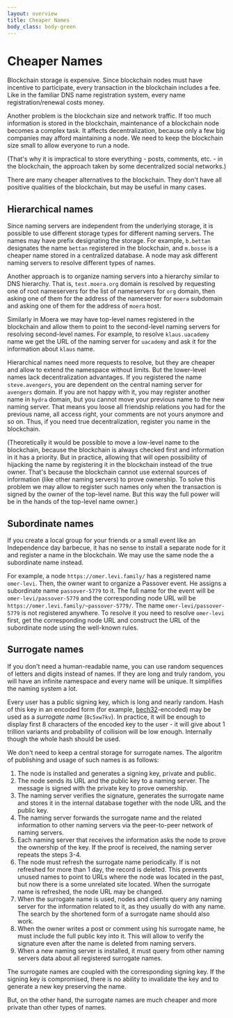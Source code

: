 ```yaml
---
layout: overview
title: Cheaper Names
body_class: body-green
---
```


# Cheaper Names

Blockchain storage is expensive. Since blockchain nodes must have
incentive to participate, every transaction in the blockchain includes a
fee. Like in the familiar DNS name registration system, every name
registration/renewal costs money.

Another problem is the blockchain size and network traffic. If too much
information is stored in the blockchain, maintenance of a blockchain
node becomes a complex task. It affects decentralization, because only a
few big companies may afford maintaining a node. We need to keep the
blockchain size small to allow everyone to run a node.

(That's why it is impractical to store everything - posts, comments,
etc. - in the blockchain, the approach taken by some decentralized
social networks.)

There are many cheaper alternatives to the blockchain. They don't have
all positive qualities of the blockchain, but may be useful in many
cases.

## Hierarchical names

Since naming servers are independent from the underlying storage, it is
possible to use different storage types for different naming servers.
The names may have prefix designating the storage. For example,
`b.bettan` designates the name `bettan` registered in the blockchain,
and `m.bosse` is a cheaper name stored in a centralized database. A node
may ask different naming servers to resolve different types of names.

Another approach is to organize naming servers into a hierarchy similar
to DNS hierarchy. That is, `test.moera.org` domain is resolved by
requesting one of root nameservers for the list of nameservers for `org`
domain, then asking one of them for the address of the nameserver for
`moera` subdomain and asking one of them for the address of `moera`
host.
 
Similarly in Moera we may have top-level names registered in the
blockchain and allow them to point to the second-level naming servers
for resolving second-level names. For example, to resolve
`klaus.uacademy` name we get the URL of the naming server for `uacademy`
and ask it for the information about `klaus` name.

Hierarchical names need more requests to resolve, but they are cheaper
and allow to extend the namespace without limits. But the lower-level
names lack decentralization advantages. If you registered the name
`steve.avengers`, you are dependent on the central naming server for
`avengers` domain. If you are not happy with it, you may register
another name in `hydra` domain, but you cannot move your previous name
to the new naming server. That means you loose all friendship relations
you had for the previous name, all access right, your comments are not
yours anymore and so on. Thus, if you need true decentralization,
register you name in the blockchain.

(Theoretically it would be possible to move a low-level name to the
blockchain, because the blockchain is always checked first and
information in it has a priority. But in practice, allowing that will
open possibility of hijacking the name by registering it in the
blockchain instead of the true owner. That's because the blockchain
cannot use external sources of information (like other naming servers)
to prove ownership. To solve this problem we may allow to register such
names only when the transaction is signed by the owner of the top-level
name. But this way the full power will be in the hands of the top-level
name owner.)

## Subordinate names

If you create a local group for your friends or a small event like an
Independence day barbecue, it has no sense to install a separate node
for it and register a name in the blockchain. We may use the same node
the a subordinate name instead.

For example, a node `https://omer.levi.family/` has a registered name
`omer-levi`. Then, the owner want to organize a Passover event. He
assigns a subordinate name `passover-5779` to it. The full name for the
event will be `omer-levi/passover-5779` and the corresponding node URL
will be `https://omer.levi.family/~passover-5779/`. The name
`omer-levi/passover-5779` is not registered anywhere. To resolve it you
need to resolve `omer-levi` first, get the corresponding node URL and
construct the URL of the subordinate node using the well-known rules.

## Surrogate names

If you don't need a human-readable name, you can use random sequences of
letters and digits instead of names. If they are long and truly random,
you will have an infinite namespace and every name will be unique. It
simplifies the naming system a lot.

Every user has a public signing key, which is long and nearly random.
Hash of this key in an encoded form (for example, [bech32][1]-encoded)
may be used as a *surrogate name* (`0c5xw7kv`). In practice, it will be
enough to display first 8 characters of the encoded key to the user - it
will give about 1 trillion variants and probability of collision will be
low enough. Internally though the whole hash should be used.

We don't need to keep a central storage for surrogate names. The
algoritm of publishing and usage of such names is as follows:

1. The node is installed and generates a signing key, private and
   public.
2. The node sends its URL and the public key to a naming server. The
   message is signed with the private key to prove ownership.
3. The naming server verifies the signature, generates the surrogate
   name and stores it in the internal database together with the node
   URL and the public key.
4. The naming server forwards the surrogate name and the related
   information to other naming servers via the peer-to-peer network of
   naming servers.
5. Each naming server that receives the information asks the node to
   prove the ownership of the key. If the proof is received, the naming
   server repeats the steps 3-4.
6. The node must refresh the surrogate name periodically. If is not
   refreshed for more than 1 day, the record is deleted. This prevents
   unused names to point to URLs where the node was located in the past,
   but now there is a some unrelated site located. When the surrogate
   name is refreshed, the node URL may be changed.
7. When the surrogate name is used, nodes and clients query any naming
   server for the information related to it, as they usually do with any
   name. The search by the shortened form of a surrogate name should
   also work.
8. When the owner writes a post or comment using his surrogate name, he
   must include the full public key into it. This will allow to verify
   the signature even after the name is deleted from naming servers.
9. When a new naming server is installed, it must query from other
   naming servers data about all registered surrogate names.

The surrogate names are coupled with the corresponding signing key. If
the signing key is compromised, there is no ability to invalidate the
key and to generate a new key preserving the name.

But, on the other hand, the surrogate names are much cheaper and more
private than other types of names.

[1]: https://github.com/bitcoin/bips/blob/master/bip-0173.mediawiki
